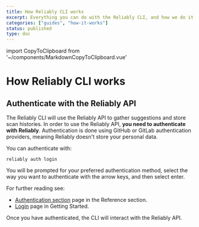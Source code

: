 ```yaml
---
title: How Reliably CLI works
excerpt: Everything you can do with the Reliably CLI, and how we do it.
categories: ["guides", "how-it-works"]
status: published
type: doc
---
```


import CopyToClipboard from '~/components/MarkdownCopyToClipboard.vue'

# How Reliably CLI works

## Authenticate with the Reliably API

The Reliably CLI will use the Reliably API to gather suggestions and store scan
 histories. In order to use the Reliably API, **you need to authenticate with
 Reliably**. Authentication is done using GitHub or GitLab authentication
 providers, meaning Reliably doesn't store your personal data.

 You can authenticate with:

```console
reliably auth login
```
<CopyToClipboard />

You will be prompted for your preferred authentication method, select the way
 you want to authenticate with the arrow keys, and then select enter.

For further reading see:

* [Authentication section][reliably-auth] page in the Reference section.
* [Login][getting-started-login] page in Getting Started.

Once you have authenticated, the CLI will interact with the Reliably API.

[reliably-auth]: /docs/reference/cli/reliably-auth/
[getting-started-login]: getting-started/login/

